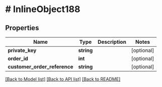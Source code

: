 # # InlineObject188

## Properties

Name | Type | Description | Notes
------------ | ------------- | ------------- | -------------
**private_key** | **string** |  | [optional]
**order_id** | **int** |  | [optional]
**customer_order_reference** | **string** |  | [optional]

[[Back to Model list]](../../README.md#models) [[Back to API list]](../../README.md#endpoints) [[Back to README]](../../README.md)
